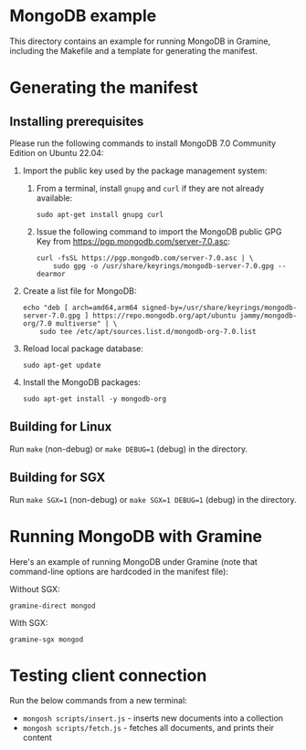 # MongoDB example

This directory contains an example for running MongoDB in Gramine, including the
Makefile and a template for generating the manifest.

# Generating the manifest

## Installing prerequisites

Please run the following commands to install MongoDB 7.0 Community Edition on Ubuntu 22.04:

1. Import the public key used by the package management system:

    1. From a terminal, install `gnupg` and `curl` if they are not already available:
       ```
       sudo apt-get install gnupg curl
       ```

    2. Issue the following command to import the MongoDB public GPG Key from
       https://pgp.mongodb.com/server-7.0.asc:
       ```
       curl -fsSL https://pgp.mongodb.com/server-7.0.asc | \
           sudo gpg -o /usr/share/keyrings/mongodb-server-7.0.gpg --dearmor
       ```

2. Create a list file for MongoDB:
   ```
   echo "deb [ arch=amd64,arm64 signed-by=/usr/share/keyrings/mongodb-server-7.0.gpg ] https://repo.mongodb.org/apt/ubuntu jammy/mongodb-org/7.0 multiverse" | \
       sudo tee /etc/apt/sources.list.d/mongodb-org-7.0.list
   ```

3. Reload local package database:
   ```
   sudo apt-get update
   ```

4. Install the MongoDB packages:
   ```
   sudo apt-get install -y mongodb-org
   ```

## Building for Linux

Run `make` (non-debug) or `make DEBUG=1` (debug) in the directory.

## Building for SGX

Run `make SGX=1` (non-debug) or `make SGX=1 DEBUG=1` (debug) in the directory.

# Running MongoDB with Gramine

Here's an example of running MongoDB under Gramine (note that command-line options are hardcoded in
the manifest file):

Without SGX:
```
gramine-direct mongod
```

With SGX:
```
gramine-sgx mongod
```

# Testing client connection

Run the below commands from a new terminal:

- `mongosh scripts/insert.js` - inserts new documents into a collection
- `mongosh scripts/fetch.js` - fetches all documents, and prints their content
